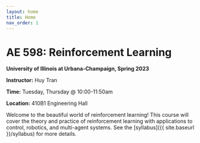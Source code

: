 ```yaml
---
layout: home
title: Home
nav_order: 1
---
```


# AE 598: Reinforcement Learning

**University of Illinois at Urbana-Champaign, Spring 2023**

**Instructor:** Huy Tran

**Time:** Tuesday, Thursday @ 10:00-11:50am 

**Location:** 410B1 Engineering Hall

Welcome to the beautiful world of reinforcement learning! This course will cover the theory and practice of reinforcement learning with applications to control, robotics, and multi-agent systems. See the [syllabus]({{ site.baseurl }}/syllabus) for more details.
